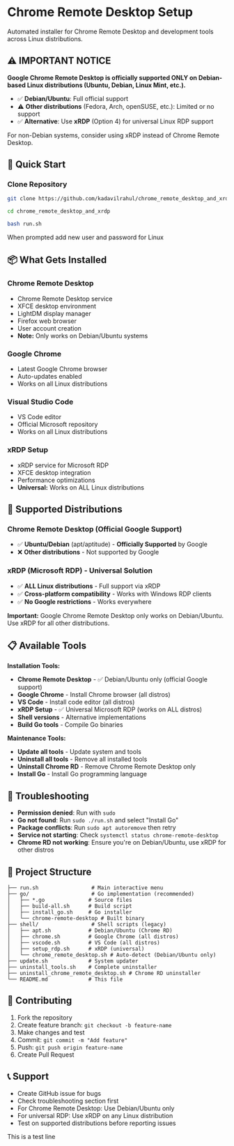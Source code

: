 # Chrome Remote Desktop Setup

Automated installer for Chrome Remote Desktop and development tools across Linux distributions.

## ⚠️ **IMPORTANT NOTICE**

**Google Chrome Remote Desktop is officially supported ONLY on Debian-based Linux distributions (Ubuntu, Debian, Linux Mint, etc.).**

- ✅ **Debian/Ubuntu**: Full official support
- ⚠️ **Other distributions** (Fedora, Arch, openSUSE, etc.): Limited or no support
- ✅ **Alternative**: Use **xRDP** (Option 4) for universal Linux RDP support

For non-Debian systems, consider using xRDP instead of Chrome Remote Desktop.

## 🚀 Quick Start

### Clone Repository

```bash
git clone https://github.com/kadavilrahul/chrome_remote_desktop_and_xrdp.git
```

```bash
cd chrome_remote_desktop_and_xrdp
```

```bash
bash run.sh
```
When prompted add new user and password for Linux

## 📦 What Gets Installed

### Chrome Remote Desktop
- Chrome Remote Desktop service
- XFCE desktop environment
- LightDM display manager
- Firefox web browser
- User account creation
- **Note:** Only works on Debian/Ubuntu systems

### Google Chrome
- Latest Google Chrome browser
- Auto-updates enabled
- Works on all Linux distributions

### Visual Studio Code
- VS Code editor
- Official Microsoft repository
- Works on all Linux distributions

### xRDP Setup
- xRDP service for Microsoft RDP
- XFCE desktop integration
- Performance optimizations
- **Universal:** Works on ALL Linux distributions

## 🐧 Supported Distributions

### Chrome Remote Desktop (Official Google Support)
- ✅ **Ubuntu/Debian** (apt/aptitude) - **Officially Supported** by Google
- ❌ **Other distributions** - Not supported by Google

### xRDP (Microsoft RDP) - Universal Solution
- ✅ **ALL Linux distributions** - Full support via xRDP
- ✅ **Cross-platform compatibility** - Works with Windows RDP clients
- ✅ **No Google restrictions** - Works everywhere

**Important:** Google Chrome Remote Desktop only works on Debian/Ubuntu. Use xRDP for all other distributions.

## 📋 Available Tools

**Installation Tools:**
- **Chrome Remote Desktop** - ✅ Debian/Ubuntu only (official Google support)
- **Google Chrome** - Install Chrome browser (all distros)
- **VS Code** - Install code editor (all distros)
- **xRDP Setup** - ✅ Universal Microsoft RDP (works on ALL distros)
- **Shell versions** - Alternative implementations
- **Build Go tools** - Compile Go binaries

**Maintenance Tools:**
- **Update all tools** - Update system and tools
- **Uninstall all tools** - Remove all installed tools
- **Uninstall Chrome RD** - Remove Chrome Remote Desktop only
- **Install Go** - Install Go programming language

## 🔧 Troubleshooting

- **Permission denied**: Run with `sudo`
- **Go not found**: Run `sudo ./run.sh` and select "Install Go"
- **Package conflicts**: Run `sudo apt autoremove` then retry
- **Service not starting**: Check `systemctl status chrome-remote-desktop`
- **Chrome RD not working**: Ensure you're on Debian/Ubuntu, use xRDP for other distros

## 📁 Project Structure

```
├── run.sh                 # Main interactive menu
├── go/                    # Go implementation (recommended)
│   ├── *.go              # Source files
│   ├── build-all.sh      # Build script
│   ├── install_go.sh     # Go installer
│   └── chrome-remote-desktop # Built binary
├── shell/                 # Shell scripts (legacy)
│   ├── apt.sh            # Debian/Ubuntu (Chrome RD)
│   ├── chrome.sh         # Google Chrome (all distros)
│   ├── vscode.sh         # VS Code (all distros)
│   ├── setup_rdp.sh      # xRDP (universal)
│   └── chrome_remote_desktop.sh # Auto-detect (Debian/Ubuntu only)
├── update.sh             # System updater
├── uninstall_tools.sh    # Complete uninstaller
├── uninstall_chrome_remote_desktop.sh # Chrome RD uninstaller
└── README.md             # This file
```

## 🤝 Contributing

1. Fork the repository
2. Create feature branch: `git checkout -b feature-name`
3. Make changes and test
4. Commit: `git commit -m "Add feature"`
5. Push: `git push origin feature-name`
6. Create Pull Request

## 📞 Support

- Create GitHub issue for bugs
- Check troubleshooting section first
- For Chrome Remote Desktop: Use Debian/Ubuntu only
- For universal RDP: Use xRDP on any Linux distribution
- Test on supported distributions before reporting issues

This is a test line
